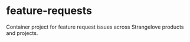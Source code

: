 # feature-requests
Container project for feature request issues across Strangelove products and projects.
